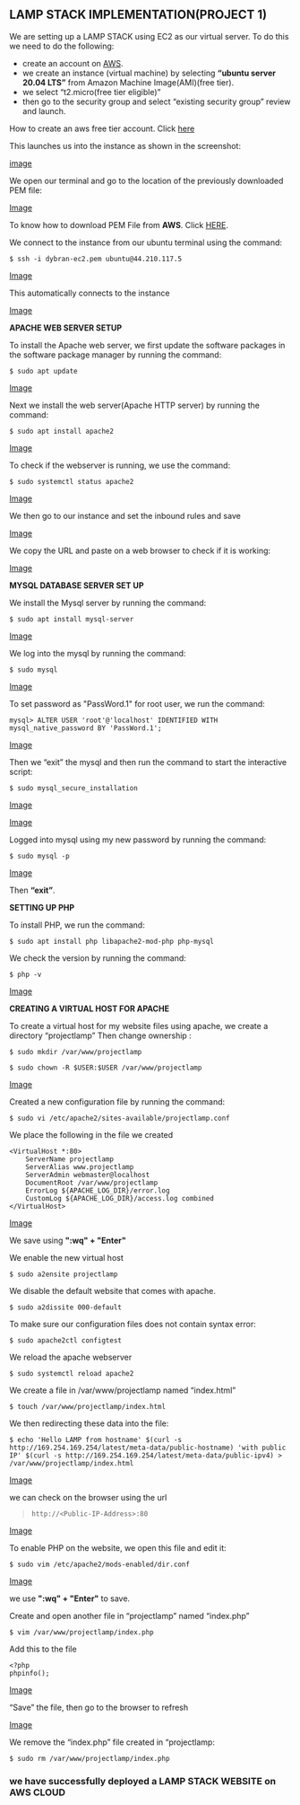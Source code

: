 ## LAMP STACK IMPLEMENTATION(PROJECT 1)

We are setting up a LAMP STACK using EC2 as our virtual server.
To do this we need to do the following:

* create an account on [AWS](www.aws.amazon.com). 
* we create an instance (virtual machine) by selecting __“ubuntu server 20.04 LTS”__ from Amazon Machine Image(AMI)(free tier). 
* we select “t2.micro(free tier eligible)” 
* then go to the security group and select “existing security group” review and launch.

How to create an aws free tier account. Click [here](https://www.youtube.com/watch?v=xxKuB9kJoYM&list=PLtPuNR8I4TvkwU7Zu0l0G_uwtSUXLckvh&index=7)

This launches us into the instance as shown in the screenshot:

[image](./images/inst.PNG)

We open our terminal and go to the location of the previously downloaded PEM file:

[Image](./images/cd-downloads-to-locate-the-pem.PNG)

To know how to download PEM File from __AWS__. Click [HERE](https://intellipaat.com/community/52119/how-to-download-a-pem-file-from-aws).

We connect to the instance from our ubuntu terminal using the command:

```$ ssh -i dybran-ec2.pem ubuntu@44.210.117.5```

[Image](./images/anot.PNG)

This automatically connects to the instance

[Image](./images/b.PNG)

__APACHE WEB SERVER SETUP__

To install the Apache web server, we first update the software packages in the software package manager by running the command:

```$ sudo apt update```

[Image](./images/c.PNG)

Next we install the web server(Apache HTTP server) by running the command:

```$ sudo apt install apache2```

[Image](./images/install-apache.PNG)

To check if the webserver  is running, we use the command:

```$ sudo systemctl status apache2```

[Image](./images/apache-status.PNG)

We then go to our instance and set the inbound rules and save

[Image](./images/inbound-rules.PNG)

We copy the URL and paste on a web browser to check if it is working:

[Image](./images/checking-apache-url.PNG)

__MYSQL DATABASE SERVER SET UP__

We install the Mysql server by running the command:

```$ sudo apt install mysql-server```

[Image](./images/install-mysql.PNG)

We log into the mysql by running the command:

```$ sudo mysql```

[Image](./images/sudo-mysql.PNG)

To set password as "PassWord.1" for root user, we run the command:

 ```mysql> ALTER USER 'root'@'localhost' IDENTIFIED WITH mysql_native_password BY 'PassWord.1';```

[Image](./images/mysql-alter.PNG)

Then we “exit” the mysql and then run the command to start the interactive script:

```$ sudo mysql_secure_installation```

[Image](./images/abc.PNG)

[Image](./images/def.PNG)

Logged into mysql using my new password by running the command:

```$ sudo mysql -p```

[Image](./images/ac.PNG)

Then __“exit”__.

__SETTING UP PHP__

To install PHP, we run the command:

```$ sudo apt install php libapache2-mod-php php-mysql```

We check the version by running the command:

```$ php -v```

[Image](./images/qwe.PNG)

__CREATING A VIRTUAL HOST FOR APACHE__

To create a virtual host for my website files using apache, we create a directory “projectlamp”
Then change ownership :

```$ sudo mkdir /var/www/projectlamp```
 
```$ sudo chown -R $USER:$USER /var/www/projectlamp```

[Image](./images/ownership.PNG)

Created a new configuration file by running the command:

```$ sudo vi /etc/apache2/sites-available/projectlamp.conf```

We place the following in the file we created

```
<VirtualHost *:80>
    ServerName projectlamp
    ServerAlias www.projectlamp 
    ServerAdmin webmaster@localhost
    DocumentRoot /var/www/projectlamp
    ErrorLog ${APACHE_LOG_DIR}/error.log
    CustomLog ${APACHE_LOG_DIR}/access.log combined
</VirtualHost>
```
[Image](./images/qa.PNG)

We save using __":wq" + "Enter"__ 

We enable the new virtual host

```$ sudo a2ensite projectlamp```

We disable the default website that comes with apache.

```$ sudo a2dissite 000-default```

To make sure our configuration files does not contain syntax error:

```$ sudo apache2ctl configtest```

We reload the apache webserver

```$ sudo systemctl reload apache2```

We create a file in /var/www/projectlamp named  “index.html”

```$ touch /var/www/projectlamp/index.html```

We then redirecting these data into the file:

```$ echo 'Hello LAMP from hostname' $(curl -s http://169.254.169.254/latest/meta-data/public-hostname) 'with public IP' $(curl -s http://169.254.169.254/latest/meta-data/public-ipv4) > /var/www/projectlamp/index.html```

[Image](./images/aq.PNG)

we can check on the browser using the url

> ```http://<Public-IP-Address>:80```

[Image](./images/er.PNG)

To enable PHP on the website, we open this file and edit it:

```$ sudo vim /etc/apache2/mods-enabled/dir.conf```

[Image](./images/vi.PNG)

we use __":wq" + "Enter"__ to save.

Create and open another file in “projectlamp” named “index.php”

```$ vim /var/www/projectlamp/index.php```

Add this to the file

```
<?php
phpinfo();
```

[Image](./images/php.PNG)

“Save” the file, then go to the browser to refresh

[Image](./images/php-site.PNG)

We remove the “index.php” file created in “projectlamp:

```$ sudo rm /var/www/projectlamp/index.php```

### we have successfully deployed a __LAMP STACK WEBSITE__ on __AWS CLOUD__
































